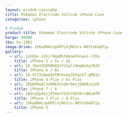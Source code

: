 ```yaml
---
layout: produk-casinghp
title: Pokemon Electrode Voltrob iPhone Case
categories: iphone

# Produk
product-title: Pokemon Electrode Voltrob iPhone Case
harga: 90000
sku: hn-1982
image-drive: 1hKwORHcvpHPPiXjMG3rs-N0YtnDaDT2p
gallery:
  - url: 1zUEAv-22kjrBqaMbtHkaeFHrwoJ-lFDG
    title: iPhone 5 / 5s / SE
  - url: 1A_7OyVZUDhQkQZxY2tpl14mqNzbpJNJ9
    title: iPhone 6 / 6s
  - url: 1A-3Y7Io8wqGVtMrbuupZ45qoIf-gMb2o
    title: iPhone 6 Plus / 6s Plus
  - url: 1DbKPReml3xRMkSYxd6r9etjGNV8zoyHT
    title: iPhone 7 / 8
  - url: 18dcqZpdSzj9TAknTGSk7GOYKvlBKu0fM
    title: iPhone 7 Plus / 8 Plus
  - url: 1hKwORHcvpHPPiXjMG3rs-N0YtnDaDT2p
    title: iPhone X
---
```

